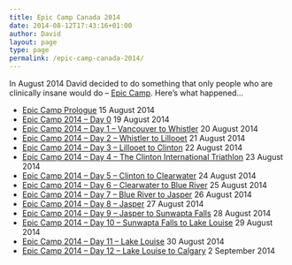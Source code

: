 ```yaml
---
title: Epic Camp Canada 2014
date: 2014-08-12T17:43:16+01:00
author: David
layout: page
type: page
permalink: /epic-camp-canada-2014/
---
```

In August 2014 David decided to do something that only people who are clinically insane would do &#8211; [Epic Camp](http://www.epiccamp.com/). Here&#8217;s what happened&#8230;

*   [Epic Camp Prologue](/2014/08/epic-camp-prologue/) 15 August 2014
*   [Epic Camp 2014 – Day 0](/2014/08/epic-camp-2014-day-0/) 19 August 2014
*   [Epic Camp 2014 – Day 1 – Vancouver to Whistler](/2014/08/epic-camp-2014-day-1-vancouver-to-whistler/) 20 August 2014
*   [Epic Camp 2014 – Day 2 – Whistler to Lillooet](/2014/08/epic-camp-2014-day-2-whistler-to-lillooet/) 21 August 2014
*   [Epic Camp 2014 – Day 3 – Lillooet to Clinton](/2014/08/epic-camp-2014-day-3-lillooet-to-clinton/) 22 August 2014
*   [Epic Camp 2014 – Day 4 – The Clinton International Triathlon](/2014/08/epic-camp-2014-day-4-the-clinton-international-triathlon/) 23 August 2014
*   [Epic Camp 2014 – Day 5 – Clinton to Clearwater](/2014/08/epic-camp-2014-day-5-clinton-to-clearwater/) 24 August 2014
*   [Epic Camp 2014 – Day 6 – Clearwater to Blue River](/2014/08/epic-camp-2014-day-6-clearwater-to-blue-river/) 25 August 2014
*   [Epic Camp 2014 – Day 7 – Blue River to Jasper](/2014/08/epic-camp-2014-day-7-blue-river-to-jasper/) 26 August 2014
*   [Epic Camp 2014 – Day 8 – Jasper](/2014/08/epic-camp-2014-day-8-jasper/) 27 August 2014
*   [Epic Camp 2014 – Day 9 – Jasper to Sunwapta Falls](/2014/08/epic-camp-2014-day-9-jasper-to-sunwapta-falls/) 28 August 2014
*   [Epic Camp 2014 – Day 10 – Sunwapta Falls to Lake Louise](/2014/08/epic-camp-2014-day-10-sunwapta-falls-to-lake-louise/) 29 August 2014
*   [Epic Camp 2014 – Day 11 – Lake Louise](/2014/08/epic-camp-2014-day-11-lake-louise/) 30 August 2014
*   [Epic Camp 2014 – Day 12 – Lake Louise to Calgary](/2014/09/epic-camp-2014-day-12-lake-louise-to-calgary/) 2 September 2014
